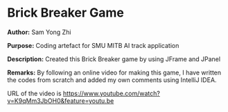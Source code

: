 # Brick Breaker Game

**Author:** Sam Yong Zhi

**Purpose:** Coding artefact for SMU MITB AI track application

**Description:** Created this Brick Breaker game by using JFrame and JPanel

**Remarks:** By following an online video for making this game, I have written the codes from scratch and added my own comments using IntelliJ IDEA.

URL of the video is https://www.youtube.com/watch?v=K9qMm3JbOH0&feature=youtu.be
